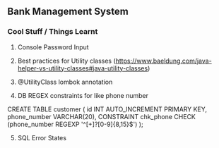 ## Bank Management System


### Cool Stuff / Things Learnt

1. Console Password Input
2. Best practices for Utility classes (https://www.baeldung.com/java-helper-vs-utility-classes#java-utility-classes)
3. @UtilityClass lombok annotation

4. DB REGEX constraints for like phone number

CREATE TABLE customer (
id INT AUTO_INCREMENT PRIMARY KEY,
phone_number VARCHAR(20),
CONSTRAINT chk_phone CHECK (phone_number REGEXP '^[+]?[0-9]{8,15}$')
);

5. SQL Error States

